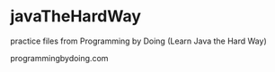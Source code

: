 # javaTheHardWay
practice files from Programming by Doing (Learn Java the Hard Way)

programmingbydoing.com
